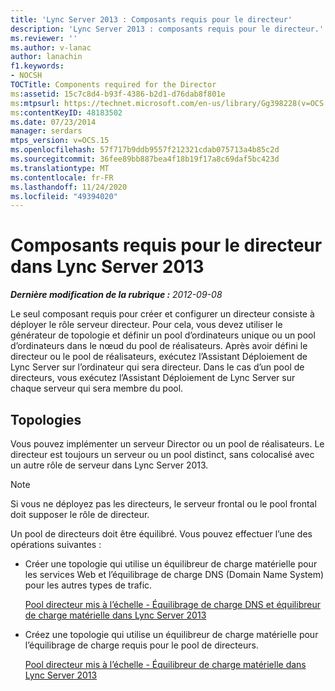 ```yaml
---
title: 'Lync Server 2013 : Composants requis pour le directeur'
description: 'Lync Server 2013 : composants requis pour le directeur.'
ms.reviewer: ''
ms.author: v-lanac
author: lanachin
f1.keywords:
- NOCSH
TOCTitle: Components required for the Director
ms:assetid: 15c7c8d4-b93f-4386-b2d1-d76dab8f801e
ms:mtpsurl: https://technet.microsoft.com/en-us/library/Gg398228(v=OCS.15)
ms:contentKeyID: 48183502
ms.date: 07/23/2014
manager: serdars
mtps_version: v=OCS.15
ms.openlocfilehash: 57f717b9ddb9557f212321cdab075713a4b85c2d
ms.sourcegitcommit: 36fee89bb887bea4f18b19f17a8c69daf5bc423d
ms.translationtype: MT
ms.contentlocale: fr-FR
ms.lasthandoff: 11/24/2020
ms.locfileid: "49394020"
---
```

# <a name="components-required-for-the-director-in-lync-server-2013"></a>Composants requis pour le directeur dans Lync Server 2013

<div data-xmlns="http://www.w3.org/1999/xhtml">

<div class="topic" data-xmlns="http://www.w3.org/1999/xhtml" data-msxsl="urn:schemas-microsoft-com:xslt" data-cs="https://msdn.microsoft.com/">

<div data-asp="https://msdn2.microsoft.com/asp">



</div>

<div id="mainSection">

<div id="mainBody">

<span> </span>

_**Dernière modification de la rubrique :** 2012-09-08_

Le seul composant requis pour créer et configurer un directeur consiste à déployer le rôle serveur directeur. Pour cela, vous devez utiliser le générateur de topologie et définir un pool d’ordinateurs unique ou un pool d’ordinateurs dans le nœud du pool de réalisateurs. Après avoir défini le directeur ou le pool de réalisateurs, exécutez l’Assistant Déploiement de Lync Server sur l’ordinateur qui sera directeur. Dans le cas d’un pool de directeurs, vous exécutez l’Assistant Déploiement de Lync Server sur chaque serveur qui sera membre du pool.

<div>

## <a name="topologies"></a>Topologies

Vous pouvez implémenter un serveur Director ou un pool de réalisateurs. Le directeur est toujours un serveur ou un pool distinct, sans colocalisé avec un autre rôle de serveur dans Lync Server 2013.

<div>


> [!NOTE]  
> Si vous ne déployez pas les directeurs, le serveur frontal ou le pool frontal doit supposer le rôle de directeur.



</div>

Un pool de directeurs doit être équilibré. Vous pouvez effectuer l’une des opérations suivantes :

  - Créer une topologie qui utilise un équilibreur de charge matérielle pour les services Web et l’équilibrage de charge DNS (Domain Name System) pour les autres types de trafic.
    
    [Pool directeur mis à l’échelle - Équilibrage de charge DNS et équilibreur de charge matérielle dans Lync Server 2013](lync-server-2013-scaled-director-pool-dns-load-balancing-and-hardware-load-balancer.md)

  - Créez une topologie qui utilise un équilibreur de charge matérielle pour l’équilibrage de charge requis pour le pool de directeurs.
    
    [Pool directeur mis à l’échelle - Équilibreur de charge matérielle dans Lync Server 2013](lync-server-2013-scaled-director-pool-hardware-load-balancer.md)

</div>

</div>

<span> </span>

</div>

</div>

</div>

